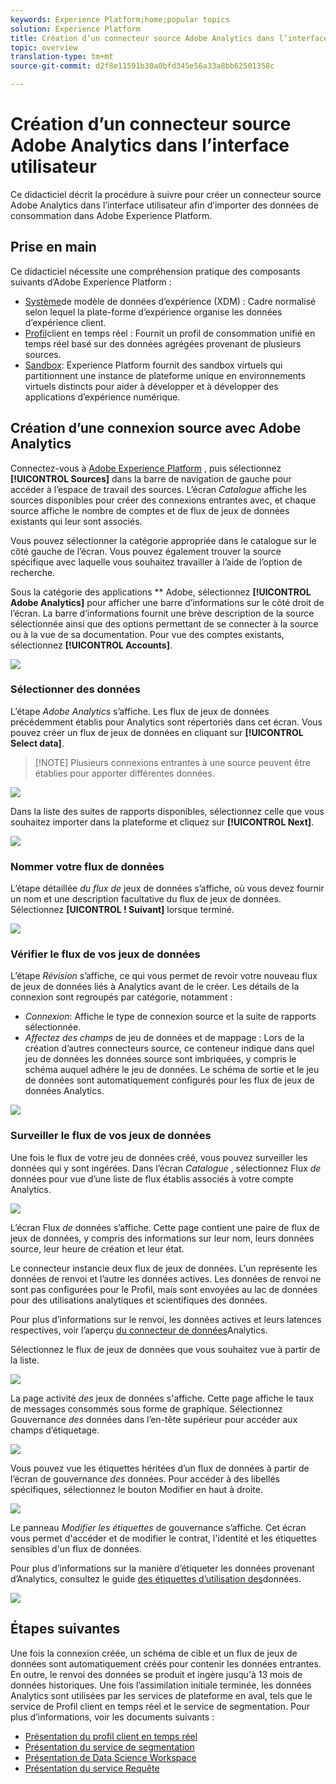 ```yaml
---
keywords: Experience Platform;home;popular topics
solution: Experience Platform
title: Création d’un connecteur source Adobe Analytics dans l’interface utilisateur
topic: overview
translation-type: tm+mt
source-git-commit: d2f8e11591b30a0bfd345e56a33a8bb62501358c

---
```



# Création d’un connecteur source Adobe Analytics dans l’interface utilisateur

Ce didacticiel décrit la procédure à suivre pour créer un connecteur source Adobe Analytics dans l’interface utilisateur afin d’importer des données de consommation dans Adobe Experience Platform.

## Prise en main

Ce didacticiel nécessite une compréhension pratique des composants suivants d’Adobe Experience Platform :

* [Système](../../../../../xdm/home.md)de modèle de données d’expérience (XDM) : Cadre normalisé selon lequel la plate-forme d’expérience organise les données d’expérience client.
* [Profil](../../../../../profile/home.md)client en temps réel : Fournit un profil de consommation unifié en temps réel basé sur des données agrégées provenant de plusieurs sources.
* [Sandbox](../../../../../sandboxes/home.md): Experience Platform fournit des sandbox virtuels qui partitionnent une instance de plateforme unique en environnements virtuels distincts pour aider à développer et à développer des applications d’expérience numérique.

## Création d’une connexion source avec Adobe Analytics

Connectez-vous à <a href="https://platform.adobe.com" target="_blank">Adobe Experience Platform</a> , puis sélectionnez **[!UICONTROL Sources]** dans la barre de navigation de gauche pour accéder à l’espace de travail des sources. L’écran *Catalogue* affiche les sources disponibles pour créer des connexions entrantes avec, et chaque source affiche le nombre de comptes et de flux de jeux de données existants qui leur sont associés.

Vous pouvez sélectionner la catégorie appropriée dans le catalogue sur le côté gauche de l’écran. Vous pouvez également trouver la source spécifique avec laquelle vous souhaitez travailler à l’aide de l’option de recherche.

Sous la catégorie des applications ** Adobe, sélectionnez **[!UICONTROL Adobe Analytics]** pour afficher une barre d’informations sur le côté droit de l’écran. La barre d’informations fournit une brève description de la source sélectionnée ainsi que des options permettant de se connecter à la source ou à la vue de sa documentation. Pour vue des comptes existants, sélectionnez **[!UICONTROL Accounts]**.

![](../../../../images/tutorials/create/analytics/catalog.png)

### Sélectionner des données

L’étape *Adobe Analytics* s’affiche. Les flux de jeux de données précédemment établis pour Analytics sont répertoriés dans cet écran. Vous pouvez créer un flux de jeux de données en cliquant sur **[!UICONTROL Select data]**.

>[!NOTE] Plusieurs connexions entrantes à une source peuvent être établies pour apporter différentes données.

![](../../../../images/tutorials/create/analytics/dataset-flows.png)

<!---Analytics report suites can be configured for one sandbox at a time. To import the same report suite into a different sandbox, the dataset flow will have to be deleted and instantiated again via configuration for a different sandbox.--->

Dans la liste des suites de rapports disponibles, sélectionnez celle que vous souhaitez importer dans la plateforme et cliquez sur **[!UICONTROL Next]**.

![](../../../../images/tutorials/create/analytics/select-data.png)

### Nommer votre flux de données

L’étape détaillée *du flux de* jeux de données s’affiche, où vous devez fournir un nom et une description facultative du flux de jeux de données. Sélectionnez **[UICONTROL ! Suivant]** lorsque terminé.

![](../../../../images/tutorials/create/analytics/dataset-flow-detail.png)

### Vérifier le flux de vos jeux de données

L’étape *Révision* s’affiche, ce qui vous permet de revoir votre nouveau flux de jeux de données liés à Analytics avant de le créer. Les détails de la connexion sont regroupés par catégorie, notamment :

* *Connexion*: Affiche le type de connexion source et la suite de rapports sélectionnée.
* *Affectez des champs* de jeu de données et de mappage : Lors de la création d’autres connecteurs source, ce conteneur indique dans quel jeu de données les données source sont imbriquées, y compris le schéma auquel adhère le jeu de données. Le schéma de sortie et le jeu de données sont automatiquement configurés pour les flux de jeux de données Analytics.

![](../../../../images/tutorials/create/analytics/review.png)

### Surveiller le flux de vos jeux de données

Une fois le flux de votre jeu de données créé, vous pouvez surveiller les données qui y sont ingérées. Dans l’écran *Catalogue* , sélectionnez Flux *de* données pour vue d’une liste de flux établis associés à votre compte Analytics.

![](../../../../images/tutorials/create/analytics/catalog-dataset-flows.png)

L’écran Flux *de* données s’affiche. Cette page contient une paire de flux de jeux de données, y compris des informations sur leur nom, leurs données source, leur heure de création et leur état.

Le connecteur instancie deux flux de jeux de données. L’un représente les données de renvoi et l’autre les données actives. Les données de renvoi ne sont pas configurées pour le Profil, mais sont envoyées au lac de données pour des utilisations analytiques et scientifiques des données.

Pour plus d’informations sur le renvoi, les données actives et leurs latences respectives, voir l’aperçu [du connecteur de données](../../../../connectors/adobe-applications/analytics.md)Analytics.

Sélectionnez le flux de jeux de données que vous souhaitez vue à partir de la liste.

![](../../../../images/tutorials/create/analytics/backfill.png)

La page activité *des* jeux de données s&#39;affiche. Cette page affiche le taux de messages consommés sous forme de graphique. Sélectionnez Gouvernance *des* données dans l’en-tête supérieur pour accéder aux champs d’étiquetage.

![](../../../../images/tutorials/create/analytics/batches.png)

Vous pouvez vue les étiquettes héritées d’un flux de données à partir de l’écran de gouvernance *des* données. Pour accéder à des libellés spécifiques, sélectionnez le bouton Modifier en haut à droite.

![](../../../../images/tutorials/create/analytics/data-gov.png)

Le panneau *Modifier les étiquettes* de gouvernance s’affiche. Cet écran vous permet d&#39;accéder et de modifier le contrat, l&#39;identité et les étiquettes sensibles d&#39;un flux de données.

Pour plus d’informations sur la manière d’étiqueter les données provenant d’Analytics, consultez le guide [des étiquettes d’utilisation des](../../../../../data-governance/labels/user-guide.md)données.

![](../../../../images/tutorials/create/analytics/labels.png)

## Étapes suivantes

Une fois la connexion créée, un schéma de cible et un flux de jeux de données sont automatiquement créés pour contenir les données entrantes. En outre, le renvoi des données se produit et ingère jusqu&#39;à 13 mois de données historiques. Une fois l’assimilation initiale terminée, les données Analytics sont utilisées par les services de plateforme en aval, tels que le service de Profil client en temps réel et le service de segmentation. Pour plus d’informations, voir les documents suivants :

* [Présentation du profil client en temps réel](../../../../../profile/home.md)
* [Présentation du service de segmentation](../../../../../segmentation/home.md)
* [Présentation de Data Science Workspace](../../../../../data-science-workspace/home.md)
* [Présentation du service Requête](../../../../../query-service/home.md)
